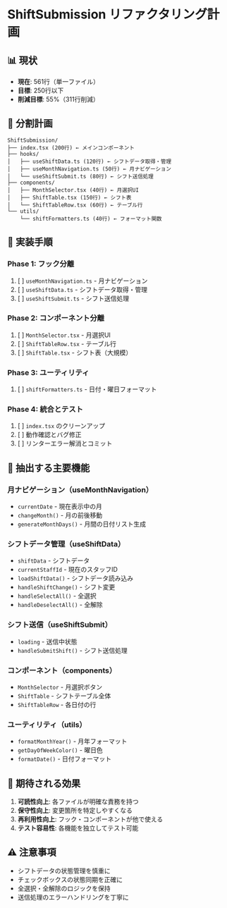 # ShiftSubmission リファクタリング計画

## 📊 現状
- **現在**: 561行（単一ファイル）
- **目標**: 250行以下
- **削減目標**: 55%（311行削減）

## 📐 分割計画

```
ShiftSubmission/
├── index.tsx (200行) ← メインコンポーネント
├── hooks/
│   ├── useShiftData.ts (120行) ← シフトデータ取得・管理
│   ├── useMonthNavigation.ts (50行) ← 月ナビゲーション
│   └── useShiftSubmit.ts (80行) ← シフト送信処理
├── components/
│   ├── MonthSelector.tsx (40行) ← 月選択UI
│   ├── ShiftTable.tsx (150行) ← シフト表
│   └── ShiftTableRow.tsx (60行) ← テーブル行
└── utils/
    └── shiftFormatters.ts (40行) ← フォーマット関数
```

## 🔄 実装手順

### Phase 1: フック分離
1. [ ] `useMonthNavigation.ts` - 月ナビゲーション
2. [ ] `useShiftData.ts` - シフトデータ取得・管理
3. [ ] `useShiftSubmit.ts` - シフト送信処理

### Phase 2: コンポーネント分離
1. [ ] `MonthSelector.tsx` - 月選択UI
2. [ ] `ShiftTableRow.tsx` - テーブル行
3. [ ] `ShiftTable.tsx` - シフト表（大規模）

### Phase 3: ユーティリティ
1. [ ] `shiftFormatters.ts` - 日付・曜日フォーマット

### Phase 4: 統合とテスト
1. [ ] `index.tsx` のクリーンアップ
2. [ ] 動作確認とバグ修正
3. [ ] リンターエラー解消とコミット

## 📝 抽出する主要機能

### 月ナビゲーション（useMonthNavigation）
- `currentDate` - 現在表示中の月
- `changeMonth()` - 月の前後移動
- `generateMonthDays()` - 月間の日付リスト生成

### シフトデータ管理（useShiftData）
- `shiftData` - シフトデータ
- `currentStaffId` - 現在のスタッフID
- `loadShiftData()` - シフトデータ読み込み
- `handleShiftChange()` - シフト変更
- `handleSelectAll()` - 全選択
- `handleDeselectAll()` - 全解除

### シフト送信（useShiftSubmit）
- `loading` - 送信中状態
- `handleSubmitShift()` - シフト送信処理

### コンポーネント（components）
- `MonthSelector` - 月選択ボタン
- `ShiftTable` - シフトテーブル全体
- `ShiftTableRow` - 各日付の行

### ユーティリティ（utils）
- `formatMonthYear()` - 月年フォーマット
- `getDayOfWeekColor()` - 曜日色
- `formatDate()` - 日付フォーマット

## 🎯 期待される効果

1. **可読性向上**: 各ファイルが明確な責務を持つ
2. **保守性向上**: 変更箇所を特定しやすくなる
3. **再利用性向上**: フック・コンポーネントが他で使える
4. **テスト容易性**: 各機能を独立してテスト可能

## ⚠️ 注意事項

- シフトデータの状態管理を慎重に
- チェックボックスの状態同期を正確に
- 全選択・全解除のロジックを保持
- 送信処理のエラーハンドリングを丁寧に

